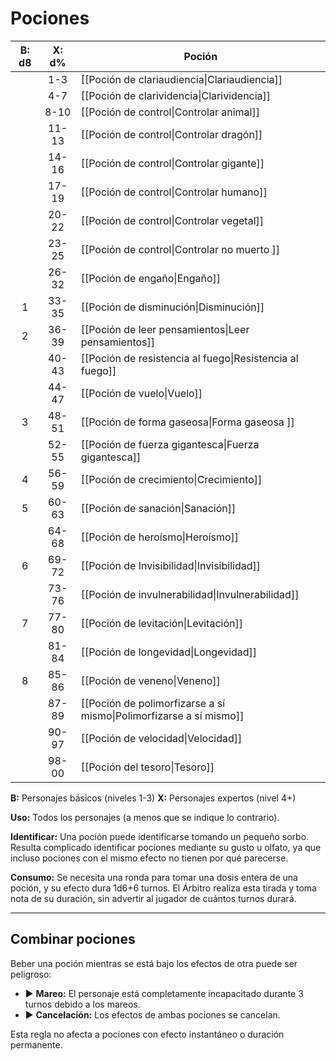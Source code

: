 # Pociones

| B: d8 | X: d% | Poción                                                             | 
|:-----:|:-----:| ------------------------------------------------------------------ |
|       |  1-3  | [[Poción de clariaudiencia\|Clariaudiencia]]                       |
|       |  4-7  | [[Poción de clarividencia\|Clarividencia]]                         |
|       | 8-10  | [[Poción de control\|Controlar animal]]                            |
|       | 11-13 | [[Poción de control\|Controlar dragón]]                            |
|       | 14-16 | [[Poción de control\|Controlar gigante]]                           |
|       | 17-19 | [[Poción de control\|Controlar humano]]                            |
|       | 20-22 | [[Poción de control\|Controlar vegetal]]                           |
|       | 23-25 | [[Poción de control\|Controlar no muerto ]]                        |
|       | 26-32 | [[Poción de engaño\|Engaño]]                                       |
|   1   | 33-35 | [[Poción de disminución\|Disminución]]                             |
|   2   | 36-39 | [[Poción de leer pensamientos\|Leer pensamientos]]                 |
|       | 40-43 | [[Poción de resistencia al fuego\|Resistencia al fuego]]           |
|       | 44-47 | [[Poción de vuelo\|Vuelo]]                                         |
|   3   | 48-51 | [[Poción de forma gaseosa\|Forma gaseosa ]]                        |
|       | 52-55 | [[Poción de fuerza gigantesca\|Fuerza gigantesca]]                 |
|   4   | 56-59 | [[Poción de crecimiento\|Crecimiento]]                             |
|   5   | 60-63 | [[Poción de sanación\|Sanación]]                                   |
|       | 64-68 | [[Poción de heroísmo\|Heroísmo]]                                   |
|   6   | 69-72 | [[Poción de Invisibilidad\|Invisibilidad]]                         |
|       | 73-76 | [[Poción de invulnerabilidad\|Invulnerabilidad]]                   |
|   7   | 77-80 | [[Poción de levitación\|Levitación]]                               |
|       | 81-84 | [[Poción de longevidad\|Longevidad]]                               |
|   8   | 85-86 | [[Poción de veneno\|Veneno]]                                       |
|       | 87-89 | [[Poción de polimorfizarse a sí mismo\|Polimorfizarse a sí mismo]] |
|       | 90-97 | [[Poción de velocidad\|Velocidad]]                                 |
|       | 98-00 | [[Poción del tesoro\|Tesoro]]                                      |

**B:** Personajes básicos (niveles 1-3)
**X:** Personajes expertos (nivel 4+)

**Uso:** Todos los personajes (a menos que se indique lo contrario).

**Identificar:** Una poción puede identificarse tomando un pequeño sorbo. Resulta complicado identificar pociones mediante su gusto u olfato, ya que incluso pociones con el mismo efecto no tienen por qué parecerse.

**Consumo:** Se necesita una ronda para tomar una dosis entera de una poción, y su efecto dura 1d6+6 turnos. El Árbitro realiza esta tirada y toma nota de su duración, sin advertir al jugador de cuántos turnos durará.

---
## Combinar pociones

Beber una poción mientras se está bajo los efectos de otra puede ser peligroso: 

- ▶ **Mareo:** El personaje está completamente incapacitado durante 3 turnos debido a los mareos. 
- ▶ **Cancelación:** Los efectos de ambas pociones se cancelan.

Esta regla no afecta a pociones con efecto instantáneo o duración permanente.